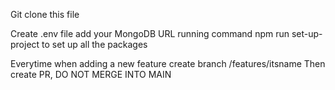 Git clone this file

Create .env file
add your MongoDB URL
running command
npm run set-up-project
to set up all the packages

Everytime when adding a new feature
create branch /features/itsname
Then create PR, DO NOT MERGE INTO MAIN

